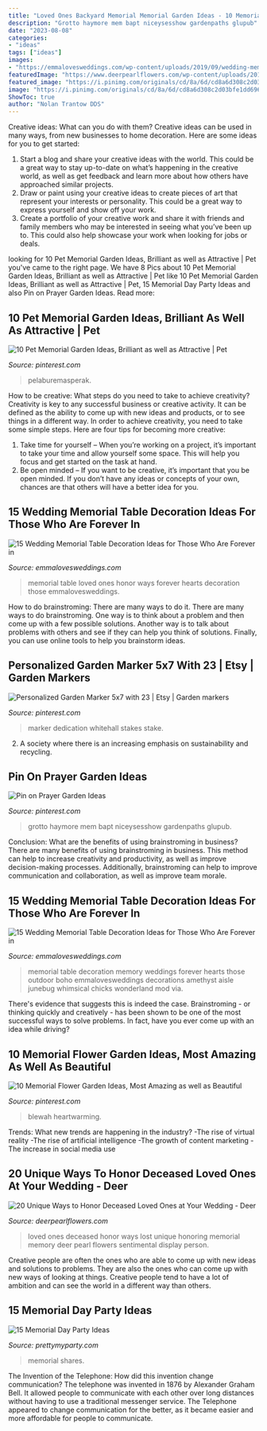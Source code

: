 ```yaml
---
title: "Loved Ones Backyard Memorial Memorial Garden Ideas - 10 Memorial Flower Garden Ideas, Most Amazing As Well As Beautiful"
description: "Grotto haymore mem bapt niceysesshow gardenpaths glupub"
date: "2023-08-08"
categories:
- "ideas"
tags: ["ideas"]
images:
- "https://emmalovesweddings.com/wp-content/uploads/2019/09/wedding-memorial-table-to-honor-loved-ones.jpg"
featuredImage: "https://www.deerpearlflowers.com/wp-content/uploads/2016/08/honoring-loved-ones-at-a-wedding.jpg"
featured_image: "https://i.pinimg.com/originals/cd/8a/6d/cd8a6d308c2d03bfe1dd696f988c77e2.jpg"
image: "https://i.pinimg.com/originals/cd/8a/6d/cd8a6d308c2d03bfe1dd696f988c77e2.jpg"
ShowToc: true
author: "Nolan Trantow DDS"
---
```



Creative ideas: What can you do with them?
Creative ideas can be used in many ways, from new businesses to home decoration. Here are some ideas for you to get started: 
1. Start a blog and share your creative ideas with the world. This could be a great way to stay up-to-date on what’s happening in the creative world, as well as get feedback and learn more about how others have approached similar projects. 
2. Draw or paint using your creative ideas to create pieces of art that represent your interests or personality. This could be a great way to express yourself and show off your work. 
3. Create a portfolio of your creative work and share it with friends and family members who may be interested in seeing what you’ve been up to. This could also help showcase your work when looking for jobs or deals. 

	

		
looking for 10 Pet Memorial Garden Ideas, Brilliant as well as Attractive | Pet you've came to the right page. We have 8 Pics about 10 Pet Memorial Garden Ideas, Brilliant as well as Attractive | Pet like 10 Pet Memorial Garden Ideas, Brilliant as well as Attractive | Pet, 15 Memorial Day Party Ideas and also Pin on Prayer Garden Ideas. Read more:
		
    
## 10 Pet Memorial Garden Ideas, Brilliant As Well As Attractive | Pet

<img loading=lazy src="https://i.pinimg.com/originals/86/80/cf/8680cf039784483921f61d610105569c.jpg" onerror="this.onerror=null;this.src='https://tse3.mm.bing.net/th?id=OIP.zYD6pKAqHfOzUJNnLEOeSQHaFj&amp;pid=15.1';" alt="10 Pet Memorial Garden Ideas, Brilliant as well as Attractive | Pet">

_Source: pinterest.com_

>pelaburemasperak. 

	

How to be creative: What steps do you need to take to achieve creativity?
Creativity is key to any successful business or creative activity. It can be defined as the ability to come up with new ideas and products, or to see things in a different way. In order to achieve creativity, you need to take some simple steps. Here are four tips for becoming more creative: 
1) Take time for yourself – When you’re working on a project, it’s important to take your time and allow yourself some space. This will help you focus and get started on the task at hand. 
2) Be open minded – If you want to be creative, it’s important that you be open minded. If you don’t have any ideas or concepts of your own, chances are that others will have a better idea for you.

    
## 15 Wedding Memorial Table Decoration Ideas For Those Who Are Forever In

<img loading=lazy src="https://emmalovesweddings.com/wp-content/uploads/2019/09/wedding-memorial-table-to-honor-loved-ones.jpg" onerror="this.onerror=null;this.src='https://tse2.mm.bing.net/th?id=OIP.nOiq0kQlZ_MYrp2HX4FeqgHaLl&amp;pid=15.1';" alt="15 Wedding Memorial Table Decoration Ideas for Those Who Are Forever in">

_Source: emmalovesweddings.com_

>memorial table loved ones honor ways forever hearts decoration those emmalovesweddings. 

	

How to do brainstroming: There are many ways to do it.
There are many ways to do brainstroming. One way is to think about a problem and then come up with a few possible solutions. Another way is to talk about problems with others and see if they can help you think of solutions. Finally, you can use online tools to help you brainstorm ideas.

    
## Personalized Garden Marker 5x7 With 23 | Etsy | Garden Markers

<img loading=lazy src="https://i.pinimg.com/736x/ec/5b/17/ec5b171797acaf16317db2085e7f7bbb.jpg" onerror="this.onerror=null;this.src='https://tse1.mm.bing.net/th?id=OIP.NGlKkXsk8Dy2CsI2O6ySHgHaHa&amp;pid=15.1';" alt="Personalized Garden Marker 5x7 with 23 | Etsy | Garden markers">

_Source: pinterest.com_

>marker dedication whitehall stakes stake. 

	

2. A society where there is an increasing emphasis on sustainability and recycling. 

    
## Pin On Prayer Garden Ideas

<img loading=lazy src="https://i.pinimg.com/736x/28/4c/ad/284cad592f3884387a5f571b62f8c505--memorial-gardens-memorial-garden-ideas.jpg" onerror="this.onerror=null;this.src='https://tse3.mm.bing.net/th?id=OIP.sefKu96zqT1fOcVmH-02sgHaLq&amp;pid=15.1';" alt="Pin on Prayer Garden Ideas">

_Source: pinterest.com_

>grotto haymore mem bapt niceysesshow gardenpaths glupub. 

	

Conclusion: What are the benefits of using brainstroming in business?
There are many benefits of using brainstroming in business. This method can help to increase creativity and productivity, as well as improve decision-making processes. Additionally, brainstroming can help to improve communication and collaboration, as well as improve team morale.

    
## 15 Wedding Memorial Table Decoration Ideas For Those Who Are Forever In

<img loading=lazy src="https://emmalovesweddings.com/wp-content/uploads/2019/09/boho-outdoor-wedding-memorial-table-ideas.jpg" onerror="this.onerror=null;this.src='https://tse1.mm.bing.net/th?id=OIP.0X3PX6vhQvC7ifI6hi78RwHaLH&amp;pid=15.1';" alt="15 Wedding Memorial Table Decoration Ideas for Those Who Are Forever in">

_Source: emmalovesweddings.com_

>memorial table decoration memory weddings forever hearts those outdoor boho emmalovesweddings decorations amethyst aisle junebug whimsical chicks wonderland mod via. 

	

There's evidence that suggests this is indeed the case. Brainstroming - or thinking quickly and creatively - has been shown to be one of the most successful ways to solve problems. In fact, have you ever come up with an idea while driving?

    
## 10 Memorial Flower Garden Ideas, Most Amazing As Well As Beautiful

<img loading=lazy src="https://i.pinimg.com/originals/cd/8a/6d/cd8a6d308c2d03bfe1dd696f988c77e2.jpg" onerror="this.onerror=null;this.src='https://tse4.mm.bing.net/th?id=OIP.FwmGI4ATQ_DHvthBseXjrwHaJ4&amp;pid=15.1';" alt="10 Memorial Flower Garden Ideas, Most Amazing as well as Beautiful">

_Source: pinterest.com_

>blewah heartwarming. 

	

Trends: What new trends are happening in the industry?
-The rise of virtual reality
-The rise of artificial intelligence
-The growth of content marketing
-The increase in social media use

    
## 20 Unique Ways To Honor Deceased Loved Ones At Your Wedding - Deer

<img loading=lazy src="https://www.deerpearlflowers.com/wp-content/uploads/2016/08/honoring-loved-ones-at-a-wedding.jpg" onerror="this.onerror=null;this.src='https://tse1.mm.bing.net/th?id=OIP.KCoBnc40NpzmE3tkSRyQDQHaE7&amp;pid=15.1';" alt="20 Unique Ways to Honor Deceased Loved Ones at Your Wedding - Deer">

_Source: deerpearlflowers.com_

>loved ones deceased honor ways lost unique honoring memorial memory deer pearl flowers sentimental display person. 

	

Creative people are often the ones who are able to come up with new ideas and solutions to problems. They are also the ones who can come up with new ways of looking at things. Creative people tend to have a lot of ambition and can see the world in a different way than others.

    
## 15 Memorial Day Party Ideas

<img loading=lazy src="https://zolpwsuwoq-flywheel.netdna-ssl.com/wp-content/uploads/2015/05/Memorial-Day-Party-Ideas.jpg" onerror="this.onerror=null;this.src='https://tse2.mm.bing.net/th?id=OIP.AE80BwHgT7S3zemFluZOuQHaKs&amp;pid=15.1';" alt="15 Memorial Day Party Ideas">

_Source: prettymyparty.com_

>memorial shares. 

	

The Invention of the Telephone: How did this invention change communication?
The telephone was invented in 1876 by Alexander Graham Bell. It allowed people to communicate with each other over long distances without having to use a traditional messenger service. The Telephone appeared to change communication for the better, as it became easier and more affordable for people to communicate.

